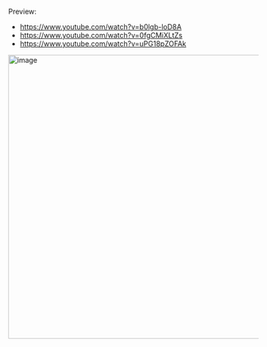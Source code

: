 Preview: 
- https://www.youtube.com/watch?v=b0lgb-loD8A
- https://www.youtube.com/watch?v=0fgCMiXLtZs
- https://www.youtube.com/watch?v=uPG18pZOFAk

<img width="572" alt="image" src="https://github.com/user-attachments/assets/aedc0e2b-e203-4911-bc8c-d8b2d8f6e6c7" />
